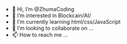 - 👋 Hi, I’m @ZhumaCoding
- 👀 I’m interested in Blockcain/AI/
- 🌱 I’m currently learning html/css/JavaScript
- 💞️ I’m looking to collaborate on ...
- 📫 How to reach me ...

<!---
ZhumaCoding/ZhumaCoding is a ✨ special ✨ repository because its `README.md` (this file) appears on your GitHub profile.
You can click the Preview link to take a look at your changes.
--->
